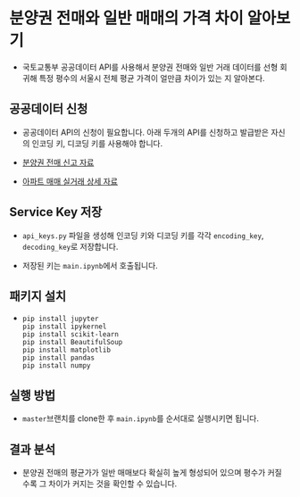 # 분양권 전매와 일반 매매의 가격 차이 알아보기

- 국토교통부 공공데이터 API를 사용해서 분양권 전매와 일반 거래 데이터를 선형 회귀해 특정 평수의 서울시 전체 평균 가격이 얼만큼 차이가 있는 지 알아본다.

## 공공데이터 신청

- 공공데이터 API의 신청이 필요합니다. 아래 두개의 API를 신청하고 발급받은 자신의 인코딩 키, 디코딩 키를 사용해야 합니다.

- [분양권 전매 신고 자료](https://www.data.go.kr/tcs/dss/selectApiDataDetailView.do?publicDataPk=15056782)
- [아파트 매매 실거래 상세 자료](https://www.data.go.kr/tcs/dss/selectApiDataDetailView.do?publicDataPk=15057511)

## Service Key 저장

- `api_keys.py` 파일을 생성해 인코딩 키와 디코딩 키를 각각 `encoding_key`, `decoding_key`로 저장합니다.

- 저장된 키는 `main.ipynb`에서 호출됩니다.

## 패키지 설치

- ```
  pip install jupyter
  pip install ipykernel
  pip install scikit-learn
  pip install BeautifulSoup
  pip install matplotlib
  pip install pandas
  pip install numpy
  ```

## 실행 방법

- `master`브랜치를 clone한 후 `main.ipynb`를 순서대로 실행시키면 됩니다.

## 결과 분석

- 분양권 전매의 평균가가 일반 매매보다 확실히 높게 형성되어 있으며 평수가 커질 수록 그 차이가 커지는 것을 확인할 수 있습니다.
